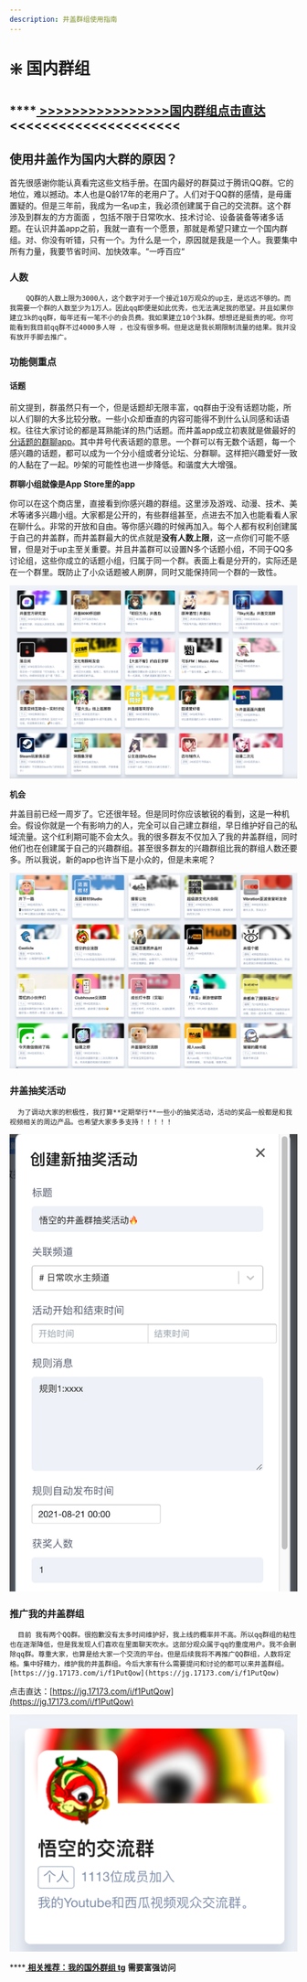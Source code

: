 ```yaml
---
description: 井盖群组使用指南
---
```


# ❇️ 国内群组

## \*\*\*\*[ **&gt;&gt;&gt;&gt;&gt;&gt;&gt;&gt;&gt;&gt;&gt;&gt;&gt;&gt;&gt;&gt;国内群组点击直达**](https://jg.17173.com/i/f1PutQow)**&lt;&lt;&lt;&lt;&lt;&lt;&lt;&lt;&lt;&lt;&lt;&lt;&lt;&lt;&lt;&lt;&lt;&lt;&lt;&lt;&lt;**

## 使用井盖作为国内大群的原因？

首先很感谢你能认真看完这些文档手册。在国内最好的群莫过于腾讯QQ群。它的地位，难以撼动。本人也是Q龄17年的老用户了。人们对于QQ群的感情，是毋庸置疑的。但是三年前，我成为一名up主，我必须创建属于自己的交流群。这个群涉及到群友的方方面面 ，包括不限于日常吹水、技术讨论、设备装备等诸多话题。在认识井盖app之前，我就一直有一个愿景，那就是希望只建立一个国内群组。对、你没有听错，只有一个。为什么是一个，原因就是我是一个人。我要集中所有力量，我要节省时间、加快效率。“一呼百应“

### 人数

        QQ群的人数上限为3000人，这个数字对于一个接近10万观众的up主，是远远不够的。而我需要一个群的人数至少为1万人。因此qq即便是如此优秀，也无法满足我的愿望。并且如果你建立3k的qq群，每年还有一笔不小的会员费。我如果建立10个3k群。想想还是挺贵的呢。你可能看到我目前qq群不过4000多人呀 ，也没有很多啊。但是这是我长期限制流量的结果。我并没有放开手脚去推广。

### 功能侧重点

#### **话题**

前文提到，群虽然只有一个，但是话题却无限丰富，qq群由于没有话题功能，所以人们聊的大多比较分散。一些小众却垂直的内容可能得不到什么认同感和话语权。往往大家讨论的都是耳熟能详的热门话题。而井盖app成立初衷就是做最好的[分话题的群聊app](https://jg.17173.com/i/f1PutQow)。其中井号代表话题的意思。一个群可以有无数个话题，每一个感兴趣的话题，都可以成为一个分小组或者分论坛、分群聊。这样把兴趣爱好一致的人黏在了一起。吵架的可能性也进一步降低。和谐度大大增强。

**群聊小组就像是App Store里的app**

你可以在这个商店里，直接看到你感兴趣的群组。这里涉及游戏、动漫、技术、美术等诸多兴趣小组。大家都是公开的，有些群组甚至，点进去不加入也能看看人家在聊什么。非常的开放和自由。等你感兴趣的时候再加入。每个人都有权利创建属于自己的井盖群，而井盖群最大的优点就是**没有人数上限**，这一点你们可能不感冒，但是对于up主至关重要。并且井盖群可以设置N多个话题小组，不同于QQ多讨论组，这些你成立的话题小组，归属于同一个群。表面上看是分开的，实际还是在一个群里。既防止了小众话题被人刷屏，同时又能保持同一个群的一致性。  

![](.gitbook/assets/jie-ping-20210821-shang-wu-10.27.01.png)

**机会**

井盖目前已经一周岁了。它还很年轻。但是同时你应该敏锐的看到，这是一种机会。假设你就是一个有影响力的人，完全可以自己建立群组，早日维护好自己的私域流量。这个红利期可能不会太久。我的很多群友不仅加入了我的井盖群组，同时他们也在创建属于自己的兴趣群组。甚至很多群友的兴趣群组比我的群组人数还要多。所以我说，新的app也许当下是小众的，但是未来呢？

![](.gitbook/assets/jie-ping-20210821-shang-wu-10.16.01.png)

### 井盖抽奖活动

      为了调动大家的积极性，我打算**定期举行**一些小的抽奖活动，活动的奖品一般都是和我视频相关的周边产品。也希望大家多多支持！！！！！

 ![](.gitbook/assets/jie-ping-20210821-shang-wu-10.42.40.png) 

### 推广我的井盖群组

      目前 我有两个QQ群。很抱歉没有太多时间维护好，我上线的概率并不高。所以qq群组的粘性也在逐渐降低，但是我发现人们喜欢在里面聊天吹水。这部分观众属于qq的重度用户。我不会删除qq群。尊重大家，也算是给大家一个交流的平台。但是后续我将不再推广QQ群组，人数将定格。集中好精力，维护我的井盖群组。今后大家有什么需要提问和讨论的都可以来井盖群组。[https://jg.17173.com/i/f1PutQow](https://jg.17173.com/i/f1PutQow)

点击直达：[https://jg.17173.com/i/f1PutQow](https://jg.17173.com/i/f1PutQow)

![](.gitbook/assets/jie-ping-20210821-shang-wu-10.09.05.png) 

\*\*\*\*[ **相关推荐：我的国外群组 tg**](https://t.me/wkongsvlog)  **需要富强访问**

